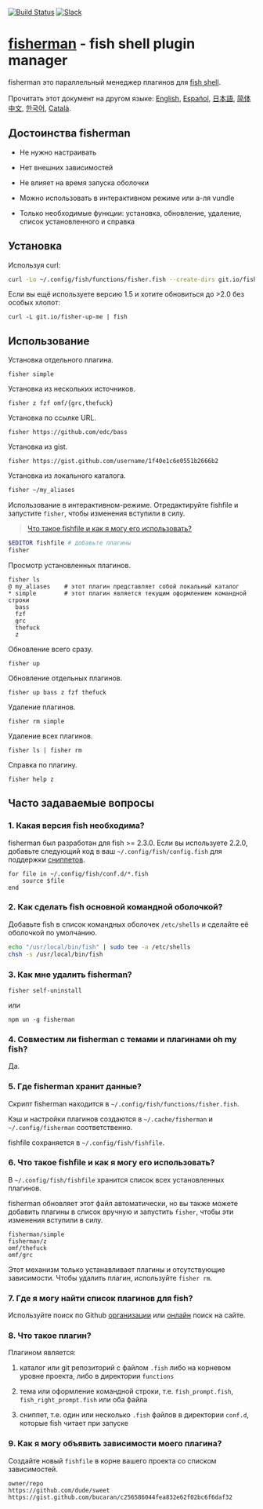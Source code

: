 [slack-link]: https://fisherman-wharf.herokuapp.com/
[slack-badge]: https://fisherman-wharf.herokuapp.com/badge.svg
[travis-link]: https://travis-ci.org/fisherman/fisherman
[travis-badge]: https://img.shields.io/travis/fisherman/fisherman.svg

[fish shell]: https://github.com/fish-shell/fish-shell
[fisherman]: https://github.com/fisherman.sh
[организации]: https://github.com/fisherman
[онлайн]: http://fisherman.sh/#search

[English]: ../../README.md
[Español]: ../es-ES
[简体中文]: ../zh-CN
[日本語]: ../jp-JA
[Русский]: ../ru-RU
[한국어]: ../ko-KR
[Català]: ../ca-ES

[![Build Status][travis-badge]][travis-link]
[![Slack][slack-badge]][slack-link]

# [fisherman] - fish shell plugin manager

fisherman это параллельный менеджер плагинов для [fish shell].

Прочитать этот документ на другом языке: [English], [Español], [日本語], [简体中文], [한국어], [Català].

## Достоинства fisherman

* Не нужно настраивать

* Нет внешних зависимостей

* Не влияет на время запуска оболочки

* Можно использовать в интерактивном режиме или а-ля vundle

* Только необходимые функции: установка, обновление, удаление, список установленного и справка

## Установка

Используя curl:

```sh
curl -Lo ~/.config/fish/functions/fisher.fish --create-dirs git.io/fisherman
```

Если вы ещё используете версию 1.5 и хотите обновиться до >2.0 без особых хлопот:

```
curl -L git.io/fisher-up-me | fish
```

## Использование

Установка отдельного плагина.

```
fisher simple
```

Установка из нескольких источников.

```
fisher z fzf omf/{grc,thefuck}
```

Установка по ссылке URL.

```
fisher https://github.com/edc/bass
```

Установка из gist.

```
fisher https://gist.github.com/username/1f40e1c6e0551b2666b2
```

Установка из локального каталога.

```sh
fisher ~/my_aliases
```

Использование в интерактивном-режиме. Отредактируйте fishfile и запустите `fisher`, чтобы изменения вступили в силу.

> [Что такое fishfile и как я могу его использовать?](#6-Что-такое-fishfile-и-как-я-могу-его-использовать)

```sh
$EDITOR fishfile # добавьте плагины
fisher
```

Просмотр установленных плагинов.

```ApacheConf
fisher ls
@ my_aliases    # этот плагин представляет собой локальный каталог
* simple        # этот плагин является текущим оформлением командной строки
  bass
  fzf
  grc
  thefuck
  z
```

Обновление всего сразу.

```
fisher up
```

Обновление отдельных плагинов.

```
fisher up bass z fzf thefuck
```

Удаление плагинов.

```
fisher rm simple
```

Удаление всех плагинов.

```
fisher ls | fisher rm
```

Справка по плагину.

```
fisher help z
```

## Часто задаваемые вопросы

### 1. Какая версия fish необходима?

fisherman был разработан для fish >= 2.3.0. Если вы используете 2.2.0, добавьте следующий код в ваш `~/.config/fish/config.fish` для поддержки [cниппетов](#8-Что-такое-плагин).

```fish
for file in ~/.config/fish/conf.d/*.fish
    source $file
end
```

### 2. Как сделать fish основной командной оболочкой?

Добавьте fish в список командных оболочек `/etc/shells` и сделайте её оболочкой по умолчанию.

```sh
echo "/usr/local/bin/fish" | sudo tee -a /etc/shells
chsh -s /usr/local/bin/fish
```

### 3. Как мне удалить fisherman?

```fish
fisher self-uninstall
```

или

```fish
npm un -g fisherman
```

### 4. Совместим ли fisherman с темами и плагинами oh my fish?

Да.

### 5. Где fisherman хранит данные?

Скрипт fisherman находится в `~/.config/fish/functions/fisher.fish`.

Кэш и настройки плагинов создаются в `~/.cache/fisherman` и `~/.config/fisherman` соответственно.

fishfile сохраняется в `~/.config/fish/fishfile`.

### 6. Что такое fishfile и как я могу его использовать?

В `~/.config/fish/fishfile` хранится список всех установленных плагинов.

fisherman обновляет этот файл автоматически, но вы также можете добавить плагины в список вручную и запустить `fisher`, чтобы эти изменения вступили в силу.

```
fisherman/simple
fisherman/z
omf/thefuck
omf/grc
```

Этот механизм только устанавливает плагины и отсутствующие зависимости. Чтобы удалить плагин, используйте `fisher rm`.

### 7. Где я могу найти список плагинов для fish?

Используйте поиск по Github [организации] или [онлайн] поиск на сайте.

### 8. Что такое плагин?

Плагином является:

1. каталог или git репозиторий с файлом `.fish` либо на корневом уровне проекта, либо в директории `functions`

2. тема или оформление командной строки, т.е. `fish_prompt.fish`, `fish_right_prompt.fish` или оба файла

3. сниппет, т.е. один или несколько `.fish` файлов в директории `conf.d`, которые fish читает при запуске

### 9. Как я могу объявить зависимости моего плагина?

Создайте новый `fishfile` в корне вашего проекта со списком зависимостей.

```fish
owner/repo
https://github.com/dude/sweet
https://gist.github.com/bucaran/c256586044fea832e62f02bc6f6daf32
```
